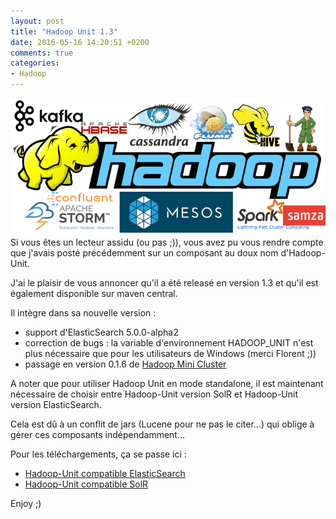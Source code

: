 ```yaml
---
layout: post
title: "Hadoop Unit 1.3"
date: 2016-05-16 14:20:51 +0200
comments: true
categories:
- Hadoop
---
```


![left-small](/images/hadoop-all.png) Si vous êtes un lecteur assidu (ou pas ;)), vous avez pu vous rendre compte que j'avais posté précédemment sur un composant au doux nom d'Hadoop-Unit.

J'ai le plaisir de vous annoncer qu'il a été releasé en version 1.3 et qu'il est également disponible sur maven central.

Il intègre dans sa nouvelle version :

* support d'ElasticSearch 5.0.0-alpha2
* correction de bugs : la variable d'environnement HADOOP_UNIT n'est plus nécessaire que pour les utilisateurs de Windows (merci Florent ;))
* passage en version 0.1.6 de [Hadoop Mini Cluster](https://github.com/sakserv/hadoop-mini-clusters)

A noter que pour utiliser Hadoop Unit en mode standalone, il est maintenant nécessaire de choisir entre Hadoop-Unit version SolR et Hadoop-Unit version ElasticSearch.

Cela est dû à un conflit de jars (Lucene pour ne pas le citer...) qui oblige à gérer ces composants indépendamment...

Pour les téléchargements, ça se passe ici :

* [Hadoop-Unit compatible ElasticSearch](http://search.maven.org/remotecontent?filepath=fr/jetoile/hadoop/hadoop-unit-standalone-elasticsearch/1.3/hadoop-unit-standalone-elasticsearch-1.3.tar.gz)
* [Hadoop-Unit compatible SolR](http://search.maven.org/remotecontent?filepath=fr/jetoile/hadoop/hadoop-unit-standalone-solr/1.3/hadoop-unit-standalone-solr-1.3.tar.gz)


Enjoy ;)
